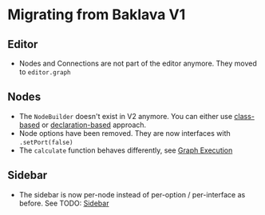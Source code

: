 # Migrating from Baklava V1

## Editor

-   Nodes and Connections are not part of the editor anymore. They moved to `editor.graph`

## Nodes

-   The `NodeBuilder` doesn't exist in V2 anymore. You can either use [class-based](/nodes/nodes#class-based-approach) or [declaration-based](/nodes/nodes#definenode) approach.
-   Node options have been removed. They are now interfaces with `.setPort(false)`
-   The `calculate` function behaves differently, see [Graph Execution](/execution)

## Sidebar

-   The sidebar is now per-node instead of per-option / per-interface as before. See TODO: [Sidebar](./)
